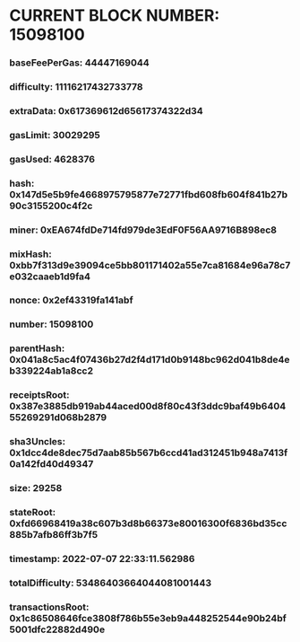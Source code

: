 # CURRENT BLOCK NUMBER: 15098100

### baseFeePerGas: 44447169044
### difficulty: 11116217432733778
### extraData: 0x617369612d65617374322d34
### gasLimit: 30029295
### gasUsed: 4628376
### hash: 0x147d5e5b9fe4668975795877e72771fbd608fb604f841b27b90c3155200c4f2c
### miner: 0xEA674fdDe714fd979de3EdF0F56AA9716B898ec8
### mixHash: 0xbb7f313d9e39094ce5bb801171402a55e7ca81684e96a78c7e032caaeb1d9fa4
### nonce: 0x2ef43319fa141abf
### number: 15098100
### parentHash: 0x041a8c5ac4f07436b27d2f4d171d0b9148bc962d041b8de4eb339224ab1a8cc2
### receiptsRoot: 0x387e3885db919ab44aced00d8f80c43f3ddc9baf49b640455269291d068b2879
### sha3Uncles: 0x1dcc4de8dec75d7aab85b567b6ccd41ad312451b948a7413f0a142fd40d49347
### size: 29258
### stateRoot: 0xfd66968419a38c607b3d8b66373e80016300f6836bd35cc885b7afb86ff3b7f5
### timestamp: 2022-07-07 22:33:11.562986
### totalDifficulty: 53486403664044081001443
### transactionsRoot: 0x1c86508646fce3808f786b55e3eb9a448252544e90b24bf5001dfc22882d490e
